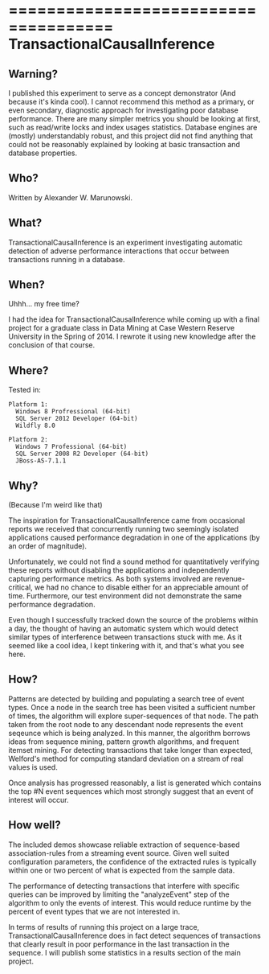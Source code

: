 =====================================
TransactionalCausalInference
=====================================

Warning?
------

I published this experiment to serve as a concept demonstrator (And because it's kinda cool). I cannot recommend this method as a primary, or even secondary, diagnostic approach for investigating poor database performance. There are many simpler metrics you should be looking at first, such as read/write locks and index usages statistics. Database engines are (mostly) understandably robust, and this project did not find anything that could not be reasonably explained by looking at basic transaction and database properties.

Who?
------

Written by Alexander W. Marunowski.

What?
------

TransactionalCausalInference is an experiment investigating automatic detection of adverse performance interactions that occur between transactions running in a database.

When?
------

Uhhh... my free time? 

I had the idea for TransactionalCausalInference while coming up with a final project for a graduate class in Data Mining at Case Western Reserve University in the Spring of 2014. I rewrote it using new knowledge after the conclusion of that course.

Where?
------
Tested in:
```
Platform 1:
  Windows 8 Profressional (64-bit)
  SQL Server 2012 Developer (64-bit)
  Wildfly 8.0
```

```
Platform 2:
  Windows 7 Professional (64-bit)
  SQL Server 2008 R2 Developer (64-bit)
  JBoss-AS-7.1.1
```
Why?
------

(Because I'm weird like that)

The inspiration for TransactionalCausalInference came from occasional reports we received that concurrently running two seemingly isolated applications caused performance degradation in one of the applications (by an order of magnitude). 

Unfortunately, we could not find a sound method for quantitatively verifying these reports without disabling the applications and independently capturing performance metrics. As both systems involved are revenue-critical, we had no chance to disable either for an appreciable amount of time. Furthermore, our test environment did not demonstrate the same performance degradation.

Even though I successfully tracked down the source of the problems within a day, the thought of having an automatic system which would detect similar types of interference between transactions stuck with me. As it seemed like a cool idea, I kept tinkering with it, and that's what you see here.

How?
------

Patterns are detected by building and populating a search tree of event types. Once a node in the search tree has been visited a sufficient number of times, the algorithm will explore super-sequences of that node. The path taken from the root node to any descendant node represents the event seqeunce which is being analyzed. In this manner, the algorithm borrows ideas from sequence mining, pattern growth algorithms, and frequent itemset mining. For detecting transactions that take longer than expected, Welford's method for computing standard deviation on a stream of real values is used.

Once analysis has progressed reasonably, a list is generated which contains the top #N event sequences which most strongly suggest that an event of interest will occur.

How well?
------

The included demos showcase reliable extraction of sequence-based association-rules from a streaming event source. Given well suited configuration parameters, the confidence of the extracted rules is typically within one or two percent of what is expected from the sample data.

The performance of detecting transactions that interfere with specific queries can be improved by limiting the "analyzeEvent" step of the algorithm to only the events of interest. This would reduce runtime by the percent of event types that we are not interested in.

In terms of results of running this project on a large trace, TransactionalCausalInference does in fact detect sequences of transactions that clearly result in poor performance in the last transaction in the sequence. I will publish some statistics in a results section of the main project. 
